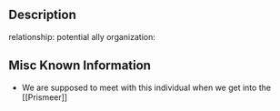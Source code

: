## Description

relationship: potential ally
organization: 

## Misc Known Information

- We are supposed to meet with this individual when we get into the [[Prismeer]]
